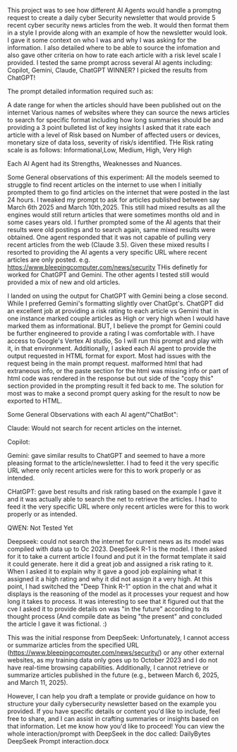 This project was to see how different AI Agents would handle a promptng request to create a daily cyber Security newsletter that would provide 5 recent cyber security news articles from the web. It would then format them in a style I provide along with an example of how the newsletter would look. I gave it some context on who I was and why I was asking for the information. I also detailed where to be able to source the infomation and also gave other criteria on how to rate each article with a risk level scale I provided.
I tested the same prompt across several AI agents including: Copilot, Gemini, Claude, ChatGPT
WINNER? I picked the results from ChatGPT!

The prompt detailed information required such as:

A date range for when the articles should have been published out on the internet
Various names of websites where they can source the news articles to search for
specific format including how long summaries should be and providing a 3 point bulleted list of key insights
I asked that it rate each article with a level of Risk based on Number of affected users or devices, monetary size of data loss, severity of risk/s identified. THe Risk rating scale is as follows: Informational,Low, Medium, High, Very High

Each AI Agent had its Strengths, Weaknesses and Nuances.

Some General observations of this experiment:
All the models seemed to struggle to find recent articles on the internet to use when I initially prompted them to go find articles on the internet that were posted in the last 24 hours. I tweaked my prompt to ask for articles published between say March 6th 2025 and March 10th,2025. This still had mixed results as all the engines would still return articles that were sometimes months old and in some cases years old. I further prompted some of the AI agents that their results were old postings and to search again, same mixed results were obtained. One agent responded that it was not capable of pulling very recent articles from the web (Claude 3.5).
Given these mixed results I resorted to providing the AI agents a very specific URL where recent articles are only posted. e.g.
https://www.bleepingcomputer.com/news/security
THis definetly for worked for ChatGPT and Gemini. The other agents I tested still would provided a mix of new and old articles.

I landed on using the output for ChatGPT with Gemini being a close second. While I preferred Gemini's formatting slightly over ChatGpt's. ChatGPT did an excellent job at providing a risk rating to each article vs Gemini that in one instance marked couple articles as High or very high when I would have marked them as informational. BUT, I believe the prompt for Gemini could be further engineered to provide a rating I was comfortable with. I have access to Google's Vertex AI studio, So I will run this prompt and play with it, in that environment.
Additionally, I asked each AI agent to provide the output requested in HTML format for export. Most had issues with the request being in the main prompt request. malformed html that had extraneous info, or the paste section for the html was missing info or part of html code was rendered in the response but out side of the "copy this" section provided in the prompting result it fed back to me.
The solution for most was to make a second prompt query asking for the result to now be exported to HTML.




Some General Observations with each AI agent/"ChatBot":

Claude: Would not search for recent articles on the internet.

Copilot:

Gemini: gave similar results to ChatGPT and seemed to have a more pleasing format to the article/newsletter. I had to feed it the very specific URL where only recent articles were for this to work properly or as intended.

CHatGPT: gave best results and risk rating based on the example I gave it and it was actually able to search the net to retrieve the articles. I had to feed it the very specific URL where only recent articles were for this to work properly or as intended.

QWEN: Not Tested Yet

Deepseek: could not search the internet for current news as its model was compiled with data up to Oc 2023. DeepSeek R-1 is the model.
I then asked for it to take a current article I found and put it in the format template it said it could generate. here it did a great job and assigned a risk rating to it. When I asked it to explain why it gave a good job explaining what it assigned it a high rating and why it did not assign it a very high. At this point, I had switched the "Deep Think R-1" option in the chat and what it displays is the reasoning of the model as it processes your request and how long it takes to process. It was interesting to see that it figured out that the cve I asked it to provide details on was "in the future" according to its thought process (And compile date as being "the present" and concluded the article I gave it was fictional. :)

This was the initial response from DeepSeek:
Unfortunately, I cannot access or summarize articles from the specified URL (https://www.bleepingcomputer.com/news/security/) or any other external websites, as my training data only goes up to October 2023 and I do not have real-time browsing capabilities. Additionally, I cannot retrieve or summarize articles published in the future (e.g., between March 6, 2025, and March 11, 2025).

However, I can help you draft a template or provide guidance on how to structure your daily cybersecurity newsletter based on the example you provided. If you have specific details or content you'd like to include, feel free to share, and I can assist in crafting summaries or insights based on that information. Let me know how you'd like to proceed!
You can view the whole interaction/prompt with DeepSeek in the doc called: DailyBytes DeepSeek Prompt interaction.docx
